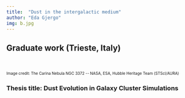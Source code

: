 ```yaml
---
title:  "Dust in the intergalactic medium"
author: "Eda Gjergo"
img: b.jpg
---
```


## Graduate work (Trieste, Italy)
&nbsp; &nbsp; &nbsp; &nbsp; &nbsp; &nbsp; &nbsp; &nbsp; &nbsp; &nbsp; &nbsp; &nbsp;

 <font size="1">  Image credit:  The Carina Nebula NGC 3372 -- NASA, ESA, Hubble Heritage Team (STScI/AURA)</font>

### Thesis title: Dust Evolution in Galaxy Cluster Simulations
